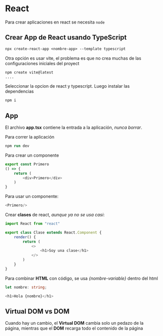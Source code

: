 # React

Para crear aplicaciones en react se necesita `node`

## Crear App de React usando TypeScript

```ps
npx create-react-app <nombre-app> --template typescript
```

Otra opción es usar vite, el problema es que no crea muchas de las configuraciones iniciales del proyect

```ps
npm create vite@latest 
....
```

Seleccionar la opcion de react y typescript. Luego instalar las dependencias

```ps
npm i
```

## App

El archivo **app.tsx** contiene la entrada a la aplicación, *nunca borrar*.

Para correr la aplicación

```ps
npm run dev
```

Para crear un componente

```typescript jsx
export const Primero
() => {
    return (
        <div>Primero</div>
    )
}
```

Para usar un componente:

```typescript jsx
<Primero/>
```

Crear **clases** de react, *aunque ya no se usa casi*:

```typescript jsx
import React from "react"

export class Clase extends React.Component {
    render() {
        return (
            <>
                <h1>Soy una clase</h1>
            </>
        )
    }
}
```

Para combinar **HTML** con código, se usa *{nombre-variable}* dentro del html

```typescript jsx
let nombre: string;

<h1>Hola {nombre}</h1>
```

## Virtual DOM vs DOM

Cuando hay un cambio, el **Virtual DOM** cambia solo un pedazo de la página, mientras que el **DOM** recarga todo el
contenido de la página